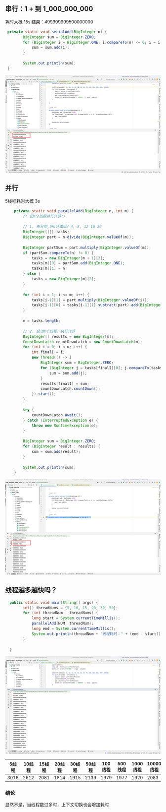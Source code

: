 ## 串行：1 + 到 1_000_000_000

耗时大概 15s 结果：499999999500000000

```java
 private static void serialAdd(BigInteger n) {
        BigInteger sum = BigInteger.ZERO;
        for (BigInteger i = BigInteger.ONE; i.compareTo(n) <= 0; i = i.add(BigInteger.ONE)) {
            sum = sum.add(i);
        }

        System.out.println(sum);
 }
```

![image-20231225223832241](./累计相加.assets/image-20231225223832241.png)

## 并行

5线程耗时大概 3s

```java
    private static void parallelAdd(BigInteger n, int m) {
        /* 起m个线程并行计算*/

        // 1. 先分割,将n分成m份 4, 8, 12 16 20
        BigInteger[][] tasks;
        BigInteger part = n.divide(BigInteger.valueOf(m));

        BigInteger partSum = part.multiply(BigInteger.valueOf(m));
        if (partSum.compareTo(n) != 0) {
            tasks = new BigInteger[m + 1][2];
            tasks[m][0] = partSum.add(BigInteger.ONE);
            tasks[m][1] = n;
        } else {
            tasks = new BigInteger[m][2];
        }

        for (int i = 1; i <= m; i++) {
            tasks[i-1][1] = part.multiply(BigInteger.valueOf(i));
            tasks[i-1][0] = tasks[i-1][1].subtract(part).add(BigInteger.ONE);
        }

        m = tasks.length;

        // 2. 启动m个线程，执行计算
        BigInteger[] results = new BigInteger[m];
        CountDownLatch countDownLatch = new CountDownLatch(m);
        for (int i = 0; i < m; i++) {
            int finalI = i;
            new Thread(() -> {
                BigInteger sum = BigInteger.ZERO;
                for (BigInteger j = tasks[finalI][0]; j.compareTo(tasks[finalI][1]) <= 0; j = j.add(BigInteger.ONE)) {
                    sum = sum.add(j);
                }
                results[finalI] = sum;
                countDownLatch.countDown();
            }).start();
        }

        try {
            countDownLatch.await();
        } catch (InterruptedException e) {
            throw new RuntimeException(e);
        }

        BigInteger sum = BigInteger.ZERO;
        for (BigInteger result : results) {
            sum = sum.add(result);
        }

        System.out.println(sum);
    }
```

![image-20231225224130195](./累计相加.assets/image-20231225224130195.png)

## 线程越多越快吗？

```java
  public static void main(String[] args) {
        int[] threadNums = {5, 10, 15, 20, 30, 50};
        for (int threadNum : threadNums) {
            long start = System.currentTimeMillis();
            parallelAdd(NUM, threadNum);
            long end = System.currentTimeMillis();
            System.out.println(threadNum + "线程耗时：" + (end - start));
        }

  }
```

![image-20231225224307820](./累计相加.assets/image-20231225224307820.png)

| 5线程 | 10线程 | 15线程 | 20线程 | 30线程 | 50线程 | 100线程 | 500线程 | 1000线程 | 10000线程 |
| ----- | ------ | ------ | ------ | ------ | ------ | ------- | ------- | -------- | --------- |
| 3016  | 2612   | 2081   | 1814   | 1915   | 2139   | 1979    | 1977    | 1920     | 2083      |

### 结论

显然不是，当线程数过多时，上下文切换也会增加耗时